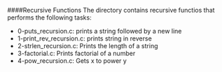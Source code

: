 ####Recursive Functions
The directory contains recursive functios that performs the following tasks:
* 0-puts_recursion.c: prints a string followed by a new line
* 1-print_rev_recursion.c: prints string in reverse
* 2-strlen_recursion.c: Prints the length of a string
* 3-factorial.c: Prints factorial of a number
* 4-pow_recursion.c: Gets x to power y

